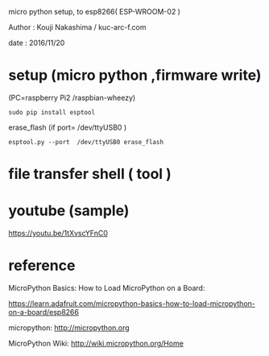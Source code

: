 ﻿ micro python setup, to esp8266( ESP-WROOM-02 )

 Author  : Kouji Nakashima / kuc-arc-f.com

 date    : 2016/11/20


# setup (micro python ,firmware write)
(PC=raspberry Pi2 /raspbian-wheezy)

    sudo pip install esptool

erase_flash (if port= /dev/ttyUSB0 )

    esptool.py --port  /dev/ttyUSB0 erase_flash


# file transfer shell ( tool )


# youtube (sample)
https://youtu.be/1tXvscYFnC0

# reference
MicroPython Basics: How to Load MicroPython on a Board:

https://learn.adafruit.com/micropython-basics-how-to-load-micropython-on-a-board/esp8266

micropython:
http://micropython.org

MicroPython Wiki:
http://wiki.micropython.org/Home

